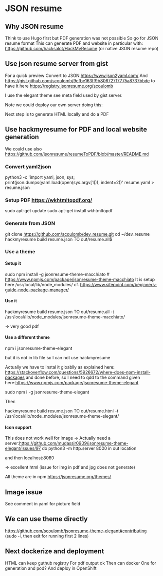 # JSON resume

## Why JSON resume

Think to use Hugo first but PDF generation was not possible
So go for JSON resume format
This can generate PDF and website in particular with: https://github.com/hacksalot/HackMyResume (or native JSON resume repo)

## Use json resume server from gist


For a quick preview
Convert to JSON https://www.json2yaml.com/
And https://gist.github.com/scoulomb/9cfbe163ff9b806727f7775a8737bbde
to have it here
https://registry.jsonresume.org/scoulomb

I use the elegant theme see meta field used by gist server.

Note we could deploy our own server doing this:


Next step is to generate HTML locally and do a PDF


## Use hackmyresume for PDF and local website generation

We could use also https://github.com/jsonresume/resumeToPDF/blob/master/README.md

### Convert yaml2json

python3 -c 'import yaml, json, sys; print(json.dumps(yaml.load(open(sys.argv[1])), indent=2))' resume.yaml > resume.json


### Setup PDF https://wkhtmltopdf.org/

sudo apt-get update
sudo apt-get install wkhtmltopdf

### Generate from JSON


git clone https://github.com/scoulomb/dev_resume.git
cd ~/dev_resume
hackmyresume build resume.json TO out/resume.all$

### Use a theme

#### Setup it
sudo npm install -g jsonresume-theme-macchiato # https://www.npmjs.com/package/jsonresume-theme-macchiato
It is setup here /usr/local/lib/node_modules/ cf. https://www.sitepoint.com/beginners-guide-node-package-manager/ 

#### Use it

hackmyresume build resume.json TO out/resume.all -t /usr/local/lib/node_modules/jsonresume-theme-macchiato/

=> very good pdf

#### Use a different theme

npm i jsonresume-theme-elegant

but it is not in lib file so I can not use hackmyresume

Actually we have to instal it gloablly as explained here: https://stackoverflow.com/questions/5926672/where-does-npm-install-packages and done before, so I need to qdd to the command given here:https://www.npmjs.com/package/jsonresume-theme-elegant


sudo npm i -g jsonresume-theme-elegant

Then 

hackmyresume build resume.json TO out/resume.html -t /usr/local/lib/node_modules/jsonresume-theme-elegant/

#### Icon support

This does not work well for image -> 
Actually need a server:https://github.com/mudassir0909/jsonresume-theme-elegant/issues/97
do python3 -m http.server 8000 in out location

and then localhost:8080

=> excellent html (issue for img in pdf and jpg does not generate)

All theme are in npm https://jsonresume.org/themes/

## Image issue 

See comment in yaml for picture field

## We can use theme directly

https://github.com/scoulomb/jsonresume-theme-elegant#contributing
(sudo -i, then exit for running first 2 lines)

## Next dockerize and deployment

HTML can keep guthub registry
For pdf output ok 
Then  can docker
One for generation and pod?
And deploy in OpenShift


